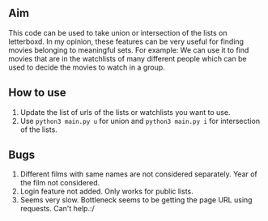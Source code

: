 ## Aim

This code can be used to take union or intersection of the lists on letterboxd.
In my opinion, these features can be very useful for finding movies belonging to meaningful sets.
For example: We can use it to find movies that are in the watchlists of many different people which can be used to decide the movies to watch in a group.

## How to use
1. Update the list of urls of the lists or watchlists you want to use.
2. Use `python3 main.py u` for union and `python3 main.py i` for intersection of the lists.

## Bugs
1. Different films with same names are not considered separately. Year of the film not considered.
2. Login feature not added. Only works for public lists.
3. Seems very slow. Bottleneck seems to be getting the page URL using requests. Can't help.:/
